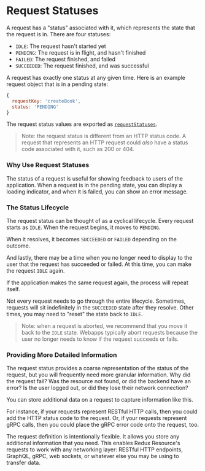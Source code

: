 # Request Statuses

A request has a "status" associated with it, which represents the state that
the request is in. There are four statuses:

- `IDLE`: The request hasn't started yet
- `PENDING`: The request is in flight, and hasn't finished
- `FAILED`: The request finished, and failed
- `SUCCEEDED`: The request finished, and was successful

A request has exactly one status at any given time. Here is an example request
object that is in a pending state:

```js
{
  requestKey: 'createBook',
  status: 'PENDING'
}
```

The request status values are exported as
[`requestStatuses`](../api-reference/request-statuses.md).

> Note: the request status is different from an HTTP status code. A request that
  represents an HTTP request could _also_ have a status code associated with it, such
  as 200 or 404.

### Why Use Request Statuses

The status of a request is useful for showing feedback to users of the application.
When a request is in the pending state, you can display a loading indicator, and when it is
failed, you can show an error message.

### The Status Lifecycle

The request status can be thought of as a cyclical lifecycle. Every request starts as `IDLE`.
When the request begins, it moves to `PENDING`.

When it resolves, it becomes `SUCCEEDED` or `FAILED` depending on the outcome.

And lastly, there may be a time when you no longer need to display to the user that the
request has succeeded or failed. At this time, you can make the request `IDLE` again.

If the application makes the same request again, the process will repeat itself.

Not every request needs to go through the entire lifecycle. Sometimes, requests will
sit indefinitely in the `SUCCEEDED` state after they resolve. Other times, you
may need to "reset" the state back to `IDLE`.

> Note: when a request is aborted, we recommend that you move it back to the `IDLE`
> state. Webapps typically abort requests because the user no longer needs to know
> if the request succeeds or fails.

### Providing More Detailed Information

The request status provides a coarse representation of the status of the request,
but you will frequently need more granular information. Why did the request fail?
Was the resource not found, or did the backend have an error? Is the user logged out,
or did they lose their network connection?

You can store additional data on a request to capture information like this.

For instance, if your requests represent RESTful HTTP calls, then you could add the
HTTP status code to the request. Or, if your requests represent gRPC calls, then
you could place the gRPC error code onto the request, too.

The request definition is intentionally flexible. It allows you store any additional
information that you need. This enables Redux Resource's requests to work with any
networking layer: RESTful HTTP endpoints, GraphQL, gRPC, web sockets, or whatever else
you may be using to transfer data.
